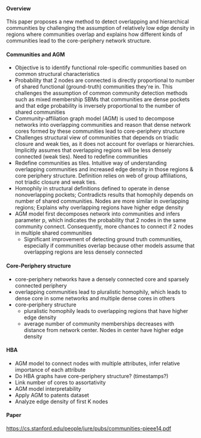 #### Overview
This paper proposes a new method to detect overlapping and hierarchical communities by challenging the assumption of relatively low edge density in regions where communities overlap and explains how different kinds of communities lead to the core-periphery network structure.

#### Communities and AGM
* Objective is to identify functional role-specific communities based on common structural characteristics
* Probability that 2 nodes are connected is directly proportional to number of shared functional (ground-truth) communities they're in. This challenges the assumption of common community detection methods such as mixed membership SBMs that communities are dense pockets and that edge probability is inversely proportional to the number of shared communities
* Community-affiliation graph model (AGM) is used to decompose networks into overlapping communities and reason that dense network cores formed by these communities lead to core-periphery structure
* Challenges structural view of communities that depends on triadic closure and weak ties, as it does not account for overlaps or hierarchies. Implicitly assumes that overlapping regions will be less densely connected (weak ties). Need to redefine communities
* Redefine communities as tiles. Intuitive way of understanding overlapping communities and increased edge density in those regions & core periphery structure. Definition relies on web of group affiliations, not triadic closure and weak ties. 
* Homophily in structural definitions defined to operate in dense nonoverlapping pockets; Contradicts results that homophily depends on number of shared communities. Nodes are more similar in overlapping regions; Explains why overlapping regions have higher edge density
* AGM model first decomposes network into communities and infers parameter p, which indicates the probability that 2 nodes in the same community connect. Consequently, more chances to connect if 2 nodes in multiple shared communities
  * Significant improvement of detecting ground truth communities, especially if communities overlap because other models assume that overlapping regions are less densely connected

#### Core-Periphery structure
* core-periphery networks have a densely connected core and sparsely connected periphery
* overlapping communities lead to pluralistic homophily, which leads to dense core in some networks and multiple dense cores in others
* core-periphery structure
  * pluralistic homophily leads to overlapping regions that have higher edge density
  * average number of community memberships decreases with distance from network center. Nodes in center have higher edge density
  
#### HBA
* AGM model to connect nodes with multiple attributes, infer relative importance of each attribute
* Do HBA graphs have core-periphery structure? (timestamps?)
* Link number of cores to assortativity
* AGM model interpretability
* Apply AGM to patents dataset
* Analyze edge density of first K nodes

#### Paper
https://cs.stanford.edu/people/jure/pubs/communities-pieee14.pdf